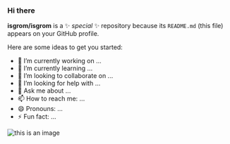 ### Hi there 

**isgrom/isgrom** is a ✨ _special_ ✨ repository because its `README.md` (this file) appears on your GitHub profile.

Here are some ideas to get you started:

- 🔭 I’m currently working on ...
- 🌱 I’m currently learning ...
- 👯 I’m looking to collaborate on ...
- 🤔 I’m looking for help with ...
- 💬 Ask me about ...
- 📫 How to reach me: ...
- 😄 Pronouns: ...
- ⚡ Fun fact: ...



![this is an image](https://encrypted-tbn0.gstatic.com/images?q=tbn:ANd9GcTh6aw3JBeLrZy6r8zF1BBrg0sh56RyjhqDmg&usqp=CAU)
